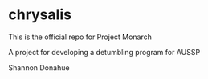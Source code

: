 # chrysalis
This is the official repo for Project Monarch

A project for developing a detumbling program for AUSSP

Shannon Donahue
